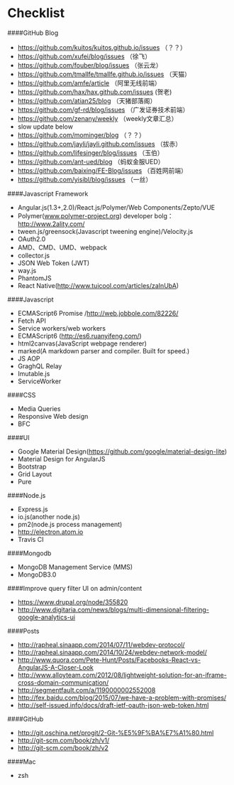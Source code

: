 Checklist
=========

####GitHub Blog
- https://github.com/kuitos/kuitos.github.io/issues   （？？）
- https://github.com/xufei/blog/issues   （徐飞）
- https://github.com/fouber/blog/issues   （张云龙）
- https://github.com/tmallfe/tmallfe.github.io/issues   （天猫）
- https://github.com/amfe/article   （阿里无线前端）
- https://github.com/hax/hax.github.com/issues   (贺老)
- https://github.com/atian25/blog   （天猪部落阁）
- https://github.com/gf-rd/blog/issues   （广发证券技术前端）
- https://github.com/zenany/weekly   （weekly文章汇总）
- slow update below
- https://github.com/mominger/blog   （？？）
- https://github.com/jayli/jayli.github.com/issues   （拔赤）
- https://github.com/lifesinger/blog/issues   （玉伯）
- https://github.com/ant-ued/blog   （蚂蚁金服UED）
- https://github.com/baixing/FE-Blog/issues   （百姓网前端）
- https://github.com/yisibl/blog/issues   （一丝）

####Javascript Framework
- Angular.js(1.3+,2.0)/React.js/Polymer/Web Components/Zepto/VUE
- Polymer(www.polymer-project.org) developer bolg：http://www.2ality.com/
- tween.js/greensock(Javascript tweening engine)/Velocity.js
- OAuth2.0
- AMD、CMD、UMD、webpack
- collector.js
- JSON Web Token (JWT)
- way.js
- PhantomJS
- React Native(http://www.tuicool.com/articles/zaInUbA)

####Javascript
- ECMAScript6 Promise /http://web.jobbole.com/82226/
- Fetch API
- Service workers/web workers
- ECMAScript6 (http://es6.ruanyifeng.com/)
- html2canvas(JavaScript webpage renderer)
- marked(A markdown parser and compiler. Built for speed.)
- JS AOP
- GraghQL Relay
- Imutable.js
- ServiceWorker

####CSS
- Media Queries
- Responsive Web design
- BFC

####UI
- Google Material Design(https://github.com/google/material-design-lite)
- Material Design for AngularJS
- Bootstrap
- Grid Layout
- Pure

####Node.js
- Express.js
- io.js(another node.js)
- pm2(node.js process management)
- http://electron.atom.io
- Travis CI

####Mongodb
- MongoDB Management Service (MMS)
- MongoDB3.0

####Improve query filter UI on admin/content
- https://www.drupal.org/node/355820
- http://www.digitaria.com/news/blogs/multi-dimensional-filtering-google-analytics-ui

####Posts
- http://rapheal.sinaapp.com/2014/07/11/webdev-protocol/
- http://rapheal.sinaapp.com/2014/10/24/webdev-network-model/
- http://www.quora.com/Pete-Hunt/Posts/Facebooks-React-vs-AngularJS-A-Closer-Look
- http://www.alloyteam.com/2012/08/lightweight-solution-for-an-iframe-cross-domain-communication/
- http://segmentfault.com/a/1190000002552008
- http://fex.baidu.com/blog/2015/07/we-have-a-problem-with-promises/
- http://self-issued.info/docs/draft-ietf-oauth-json-web-token.html

####GitHub
- http://git.oschina.net/progit/2-Git-%E5%9F%BA%E7%A1%80.html
- http://git-scm.com/book/zh/v1/
- http://git-scm.com/book/zh/v2

####Mac
- zsh

